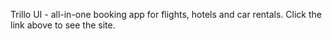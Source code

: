 Trillo UI - all-in-one booking app for flights, hotels and car rentals. Click the link above to see the site.

